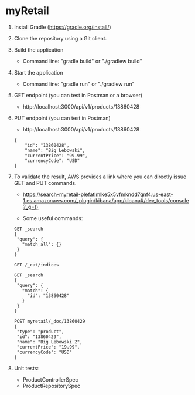 # myRetail

1. Install Gradle (https://gradle.org/install/)

2. Clone the repository using a Git client.

3. Build the application
    * Command line: "gradle build" or "./gradlew build"
    
4. Start the application
    * Command line: "gradle run" or "./gradlew run"
    
5. GET endpoint (you can test in Postman or a browser)
    * http://localhost:3000/api/v1/products/13860428
    
6. PUT endpoint (you can test in Postman)
    * http://localhost:3000/api/v1/products/13860428
    ```
    {
        "id": "13860428",
        "name": "Big Lebowski",
        "currentPrice": "99.99",
        "currencyCode": "USD"
   }
   ```

7. To validate the result, AWS provides a link where you can directly issue GET and PUT commands.
    * https://search-myretail-plefatlmlke5x5vfmkndd7qnf4.us-east-1.es.amazonaws.com/_plugin/kibana/app/kibana#/dev_tools/console?_g=()
    
    * Some useful commands:
    ```
   GET _search
   {
     "query": {
       "match_all": {}
     }
   }
   
   GET /_cat/indices
   
   GET _search
   {
     "query": {
       "match": {
         "id": "13860428"
       }
     }
   }
   
   POST myretail/_doc/13860429
   {
     "type": "product",
     "id": "13860429",
     "name": "Big Lebowski 2",
     "currentPrice": "19.99",
     "currencyCode": "USD"
   }
    ```
8. Unit tests:
    * ProductControllerSpec
    * ProductRepositorySpec